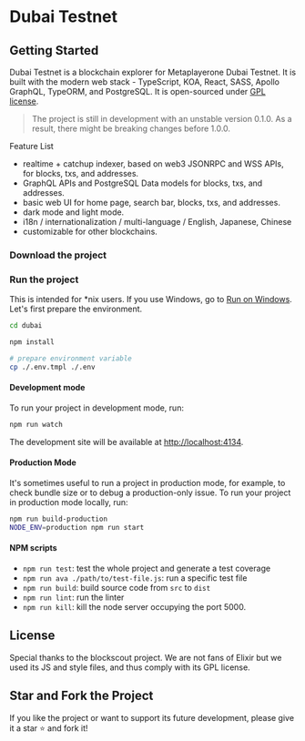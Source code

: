 # Dubai Testnet

## Getting Started

Dubai Testnet is a blockchain explorer for Metaplayerone Dubai Testnet. It is built with the modern web stack - TypeScript, KOA, React, SASS, Apollo GraphQL, TypeORM, and PostgreSQL. It is open-sourced under [GPL license](#license).


> The project is still in development with an unstable version 0.1.0. As a result, there might be breaking changes before 1.0.0.

Feature List

- realtime + catchup indexer, based on web3 JSONRPC and WSS APIs, for blocks, txs, and addresses.
- GraphQL APIs and PostgreSQL Data models for blocks, txs, and addresses.
- basic web UI for home page, search bar, blocks, txs, and addresses.
- dark mode and light mode.
- i18n / internationalization / multi-language / English, Japanese, Chinese
- customizable for other blockchains.

### Download the project


### Run the project

This is intended for \*nix users. If you use Windows, go to [Run on Windows](#run-on-windows). Let's first prepare the environment.

```bash
cd dubai

npm install

# prepare environment variable
cp ./.env.tmpl ./.env
```

#### Development mode

To run your project in development mode, run:

```bash
npm run watch
```

The development site will be available at [http://localhost:4134](http://localhost:4134).

#### Production Mode

It's sometimes useful to run a project in production mode, for example, to check bundle size or to debug a production-only issue. To run your project in production mode locally, run:

```bash
npm run build-production
NODE_ENV=production npm run start
```

#### NPM scripts

- `npm run test`: test the whole project and generate a test coverage
- `npm run ava ./path/to/test-file.js`: run a specific test file
- `npm run build`: build source code from `src` to `dist`
- `npm run lint`: run the linter
- `npm run kill`: kill the node server occupying the port 5000.

## License

Special thanks to the blockscout project. We are not fans of Elixir but we used its JS and style files, and thus comply with its GPL license.

## Star and Fork the Project

If you like the project or want to support its future development, please give it a star ⭐️ and fork it!
